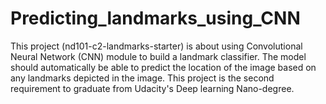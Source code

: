 # Predicting_landmarks_using_CNN
This project (nd101-c2-landmarks-starter) is about using Convolutional Neural Network (CNN) module to build a landmark classifier. The model should automatically be able to predict the location of the image based on any landmarks depicted in the image. This project is the second requirement to graduate from Udacity's Deep learning Nano-degree.
